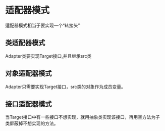 # 适配器模式
适配器模式相当于要实现一个“转接头”

## 类适配器模式
Adapter类要实现Target接口,并且继承src类

## 对象适配器模式
Adapter只需要实现Target接口，src类的对象作为成员变量。

## 接口适配器模式
当Target接口中有一些接口不想实现，就用抽象类实现该接口，再用空方法为子类屏蔽掉不想实现的方法。